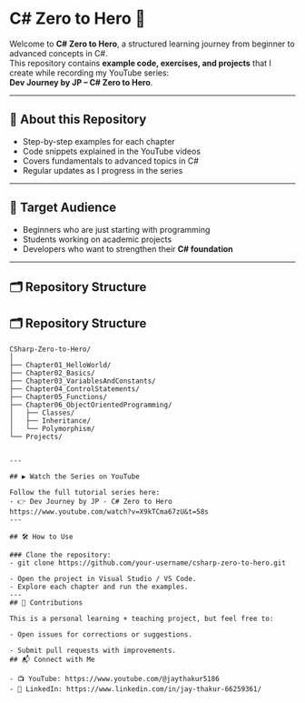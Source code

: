 ﻿# C# Zero to Hero 🚀  

Welcome to **C# Zero to Hero**, a structured learning journey from beginner to advanced concepts in C#.  
This repository contains **example code, exercises, and projects** that I create while recording my YouTube series:  
**Dev Journey by JP – C# Zero to Hero**.  

---

## 📌 About this Repository  

- Step-by-step examples for each chapter  
- Code snippets explained in the YouTube videos  
- Covers fundamentals to advanced topics in C#  
- Regular updates as I progress in the series  

---

## 🎯 Target Audience  

- Beginners who are just starting with programming  
- Students working on academic projects  
- Developers who want to strengthen their **C# foundation**  

---

## 🗂️ Repository Structure  

## 🗂️ Repository Structure  

```plaintext
CSharp-Zero-to-Hero/
│
├── Chapter01_HelloWorld/
├── Chapter02_Basics/
├── Chapter03_VariablesAndConstants/
├── Chapter04_ControlStatements/
├── Chapter05_Functions/
├── Chapter06_ObjectOrientedProgramming/
│   ├── Classes/
│   ├── Inheritance/
│   └── Polymorphism/
└── Projects/


---

## ▶️ Watch the Series on YouTube

Follow the full tutorial series here: 
- 👉 Dev Journey by JP - C# Zero to Hero https://www.youtube.com/watch?v=X9kTCma67zU&t=58s
---

## 🛠️ How to Use

### Clone the repository:
- git clone https://github.com/your-username/csharp-zero-to-hero.git

- Open the project in Visual Studio / VS Code.
- Explore each chapter and run the examples.
---
## 🤝 Contributions

This is a personal learning + teaching project, but feel free to:

- Open issues for corrections or suggestions.

- Submit pull requests with improvements. 
## 📬 Connect with Me

- 📺 YouTube: https://www.youtube.com/@jaythakur5186 
- 💼 LinkedIn: https://www.linkedin.com/in/jay-thakur-66259361/
